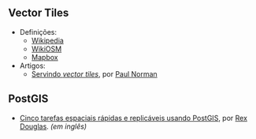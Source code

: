 

## Vector Tiles

- Definições:
  - [Wikipedia](https://en.wikipedia.org/wiki/Vector_tiles)
  - [WikiOSM](https://wiki.openstreetmap.org/wiki/Vector_tiles)
  - [Mapbox](https://www.mapbox.com/vector-tiles/)
- Artigos:  
  - [Servindo *vector tiles*](http://www.paulnorman.ca/blog/2016/11/serving-vector-tiles), por [Paul Norman](http://www.paulnorman.ca)


## PostGIS

- [Cinco tarefas espaciais rápidas e replicáveis usando PostGIS](http://rexdouglass.com/postgis/), por [Rex Douglas](http://rexdouglass.com). *(em inglês)*

